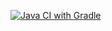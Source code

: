 [![Java CI with Gradle](https://github.com/KolyanGrom/api_ci_2.0/actions/workflows/gradle.yml/badge.svg)](https://github.com/KolyanGrom/api_ci_2.0/actions/workflows/gradle.yml)